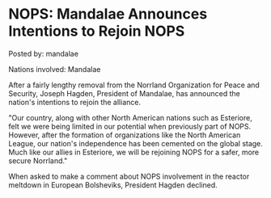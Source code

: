 # NOPS: Mandalae Announces Intentions to Rejoin NOPS

Posted by: mandalae

Nations involved: Mandalae

After a fairly lengthy removal from the Norrland Organization for Peace and Security, Joseph Hagden, President of Mandalae, has announced the nation's intentions to rejoin the alliance.

"Our country, along with other North American nations such as Esteriore, felt we were being limited in our potential when previously part of NOPS. However, after the formation of organizations like the North American League, our nation's independence has been cemented on the global stage. Much like our allies in Esteriore, we will be rejoining NOPS for a safer, more secure Norrland."

When asked to make a comment about NOPS involvement in the reactor meltdown in European Bolsheviks, President Hagden declined.